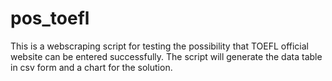 # pos_toefl
This is a webscraping script for testing the possibility that TOEFL official website can be entered successfully. The script will generate the data table in csv form and a chart for the solution.
